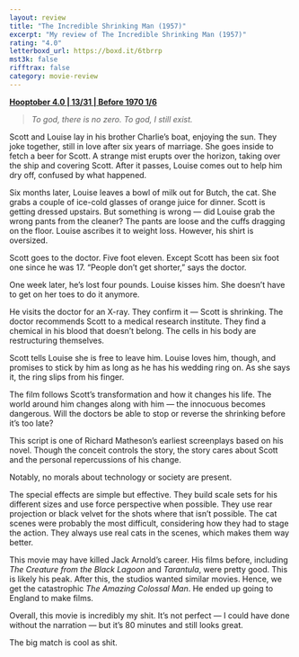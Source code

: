 ```yaml
---
layout: review
title: "The Incredible Shrinking Man (1957)"
excerpt: "My review of The Incredible Shrinking Man (1957)"
rating: "4.0"
letterboxd_url: https://boxd.it/6tbrrp
mst3k: false
rifftrax: false
category: movie-review
---
```


<b><a href="https://boxd.it/pRNg0/detail">Hooptober 4.0 | 13/31 | Before 1970 1/6</a></b>

<blockquote><i>To god, there is no zero. To god, I still exist.</i></blockquote>

Scott and Louise lay in his brother Charlie’s boat, enjoying the sun. They joke together, still in love after six years of marriage. She goes inside to fetch a beer for Scott. A strange mist erupts over the horizon, taking over the ship and covering Scott. After it passes, Louise comes out to help him dry off, confused by what happened.

Six months later, Louise leaves a bowl of milk out for Butch, the cat. She grabs a couple of ice-cold glasses of orange juice for dinner. Scott is getting dressed upstairs. But something is wrong — did Louise grab the wrong pants from the cleaner? The pants are loose and the cuffs dragging on the floor. Louise ascribes it to weight loss. However, his shirt is oversized.

Scott goes to the doctor. Five foot eleven. Except Scott has been six foot one since he was 17. “People don’t get shorter,” says the doctor.

One week later, he’s lost four pounds. Louise kisses him. She doesn’t have to get on her toes to do it anymore.

He visits the doctor for an X-ray. They confirm it — Scott is shrinking. The doctor recommends Scott to a medical research institute. They find a chemical in his blood that doesn’t belong. The cells in his body are restructuring themselves.

Scott tells Louise she is free to leave him. Louise loves him, though, and promises to stick by him as long as he has his wedding ring on. As she says it, the ring slips from his finger.

The film follows Scott’s transformation and how it changes his life. The world around him changes along with him — the innocuous becomes dangerous. Will the doctors be able to stop or reverse the shrinking before it’s too late?

This script is one of Richard Matheson’s earliest screenplays based on his novel. Though the conceit controls the story, the story cares about Scott and the personal repercussions of his change.

Notably, no morals about technology or society are present.

The special effects are simple but effective. They build scale sets for his different sizes and use force perspective when possible. They use rear projection or black velvet for the shots where that isn’t possible. The cat scenes were probably the most difficult, considering how they had to stage the action. They always use real cats in the scenes, which makes them way better.

This movie may have killed Jack Arnold’s career. His films before, including <i>The Creature from the Black Lagoon</i> and <i>Tarantula</i>, were pretty good. This is likely his peak. After this, the studios wanted similar movies. Hence, we get the catastrophic <i>The Amazing Colossal Man</i>. He ended up going to England to make films.

Overall, this movie is incredibly my shit. It’s not perfect — I could have done without the narration — but it’s 80 minutes and still looks great.

The big match is cool as shit.

